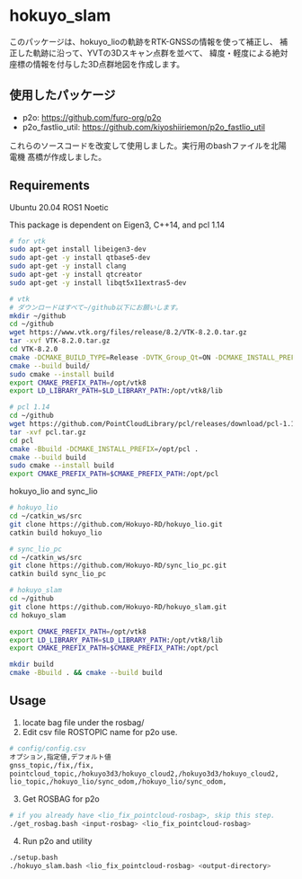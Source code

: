 # hokuyo_slam

このパッケージは、hokuyo_lioの軌跡をRTK-GNSSの情報を使って補正し、
補正した軌跡に沿って、YVTの3Dスキャン点群を並べて、
緯度・軽度による絶対座標の情報を付与した3D点群地図を作成します。

## 使用したパッケージ
- p2o: https://github.com/furo-org/p2o
- p2o_fastlio_util: https://github.com/kiyoshiiriemon/p2o_fastlio_util

これらのソースコードを改変して使用しました。実行用のbashファイルを北陽電機 髙橋が作成しました。

## Requirements
Ubuntu 20.04 ROS1 Noetic

This package is dependent on Eigen3, C++14, and pcl 1.14

```bash
# for vtk
sudo apt-get install libeigen3-dev
sudo apt-get -y install qtbase5-dev
sudo apt-get -y install clang
sudo apt-get -y install qtcreator
sudo apt-get -y install libqt5x11extras5-dev

# vtk
# ダウンロードはすべて~/github以下にお願いします。
mkdir ~/github
cd ~/github
wget https://www.vtk.org/files/release/8.2/VTK-8.2.0.tar.gz
tar -xvf VTK-8.2.0.tar.gz
cd VTK-8.2.0
cmake -DCMAKE_BUILD_TYPE=Release -DVTK_Group_Qt=ON -DCMAKE_INSTALL_PREFIX=/opt/vtk8 -Bbuild .
cmake --build build/
sudo cmake --install build
export CMAKE_PREFIX_PATH=/opt/vtk8
export LD_LIBRARY_PATH=$LD_LIBRARY_PATH:/opt/vtk8/lib

# pcl 1.14
cd ~/github
wget https://github.com/PointCloudLibrary/pcl/releases/download/pcl-1.14.1/source.tar.gz -O pcl.tar.gz
tar -xvf pcl.tar.gz
cd pcl
cmake -Bbuild -DCMAKE_INSTALL_PREFIX=/opt/pcl .
cmake --build build
sudo cmake --install build
export CMAKE_PREFIX_PATH=$CMAKE_PREFIX_PATH:/opt/pcl
```
hokuyo_lio and sync_lio
```bash
# hokuyo_lio
cd ~/catkin_ws/src
git clone https://github.com/Hokuyo-RD/hokuyo_lio.git
catkin build hokuyo_lio

# sync_lio_pc
cd ~/catkin_ws/src
git clone https://github.com/Hokuyo-RD/sync_lio_pc.git
catkin build sync_lio_pc

# hokuyo_slam
cd ~/github
git clone https://github.com/Hokuyo-RD/hokuyo_slam.git
cd hokuyo_slam

export CMAKE_PREFIX_PATH=/opt/vtk8
export LD_LIBRARY_PATH=$LD_LIBRARY_PATH:/opt/vtk8/lib
export CMAKE_PREFIX_PATH=$CMAKE_PREFIX_PATH:/opt/pcl

mkdir build
cmake -Bbuild . && cmake --build build
```

## Usage

1. locate bag file under the rosbag/
2. Edit csv file ROSTOPIC name for p2o use.
```bash
# config/config.csv
オプション,指定値,デフォルト値
gnss_topic,/fix,/fix,
pointcloud_topic,/hokuyo3d3/hokuyo_cloud2,/hokuyo3d3/hokuyo_cloud2,
lio_topic,/hokuyo_lio/sync_odom,/hokuyo_lio/sync_odom,
```
3. Get ROSBAG for p2o 
```bash
# if you already have <lio_fix_pointcloud-rosbag>, skip this step.
./get_rosbag.bash <input-rosbag> <lio_fix_pointcloud-rosbag>
```
4. Run p2o and utility
```bash
./setup.bash
./hokuyo_slam.bash <lio_fix_pointcloud-rosbag> <output-directory>
```
